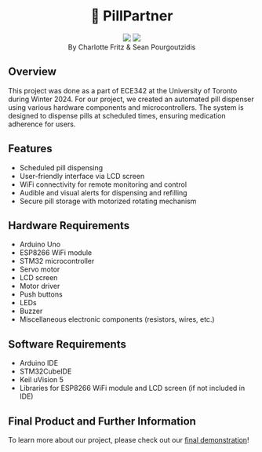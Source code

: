 <h1 align="center"> 💊 PillPartner </h1>
<div align="center">
 <img src="https://github.com/charlottepfritz/PillPartner/assets/133656144/830e4907-d379-437c-a257-d3d3e301c73a">
 <!-- <img src="https://github.com/charlottepfritz/PillPartner/assets/133656144/830e4907-d379-437c-a257-d3d3e301c73a?pngraw=true">-->
 <img src="https://github.com/charlottepfritz/PillPartner/assets/133656144/8915a91d-e9eb-4da7-a34c-15b9695bc933">
 <div align="center"> By Charlotte Fritz & Sean Pourgoutzidis </div>
</div>

## Overview

This project was done as a part of ECE342 at the University of Toronto during Winter 2024. For our project, we created an automated pill dispenser using various hardware components and microcontrollers. The system is designed to dispense pills at scheduled times, ensuring medication adherence for users. 

## Features

- Scheduled pill dispensing
- User-friendly interface via LCD screen
- WiFi connectivity for remote monitoring and control
- Audible and visual alerts for dispensing and refilling
- Secure pill storage with motorized rotating mechanism

## Hardware Requirements

- Arduino Uno
- ESP8266 WiFi module
- STM32 microcontroller
- Servo motor
- LCD screen
- Motor driver
- Push buttons
- LEDs
- Buzzer
- Miscellaneous electronic components (resistors, wires, etc.)


## Software Requirements

- Arduino IDE
- STM32CubeIDE
- Keil uVision 5 
- Libraries for ESP8266 WiFi module and LCD screen (if not included in IDE)

## Final Product and Further Information

To learn more about our project, please check out our [final demonstration](https://docs.google.com/presentation/d/1RDwtD4b8-Grs9R-lkKW386Tzc2WU7tst5xYdCDOw14k/edit)!


